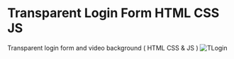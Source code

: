 # Transparent Login Form HTML CSS JS
Transparent login form and video background ( HTML CSS &amp; JS )
![TLogin](https://github.com/IT21826740/Transparency-login-form/assets/111214065/5fa1086e-88a7-43a6-ab83-a43b5846cc28)
